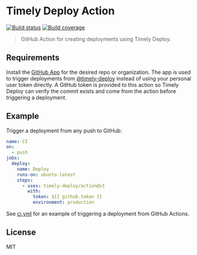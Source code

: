 # Timely Deploy Action

[![Build status][build-image]][build-url]
[![Build coverage][coverage-image]][coverage-url]

> GitHub Action for creating deployments using Timely Deploy.

## Requirements

Install the [GitHub App](https://github.com/apps/timely-deploy) for the desired repo or organization. The app is used to trigger deployments from [@timely-deploy](https://github.com/timely-deploy) instead of using your personal user token directly. A GitHub token is provided to this action so Timely Deploy can verify the commit exists and come from the action before triggering a deployment.

## Example

Trigger a deployment from any push to GitHub:

```yaml
name: CI
on:
  - push
jobs:
  deploy:
    name: Deploy
    runs-on: ubuntu-latest
    steps:
      - uses: timely-deploy/action@v1
        with:
          token: ${{ github.token }}
          environment: production
```

See [ci.yml](.github/workflows/ci.yml) for an example of triggering a deployment from GitHub Actions.

## License

MIT

[build-image]: https://img.shields.io/github/workflow/status/timely-deploy/action/CI/main
[build-url]: https://github.com/timely-deploy/action/actions/workflows/ci.yml?query=branch%3Amain
[coverage-image]: https://img.shields.io/codecov/c/gh/timely-deploy/action
[coverage-url]: https://codecov.io/gh/timely-deploy/action
